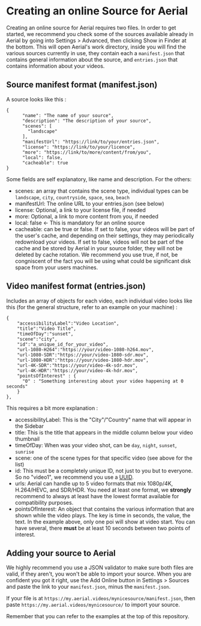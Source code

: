 # Creating an online Source for Aerial

Creating an online source for Aerial requires two files. In order to get started, we recommend you check some of the sources available already in Aerial by going into Settings > Advanced, then clicking Show in Finder at the bottom. This will open Aerial's work directory, inside you will find the various sources currently in use, they contain each a `manifest.json` that contains general information about the source, and `entries.json` that contains information about your videos. 

## Source manifest format (manifest.json)

A source looks like this : 

```
{
      "name": "The name of your source",
      "description": "The description of your source",
      "scenes": [
        "landscape"
      ],
      "manifestUrl": "https://link/to/your/entries.json",
      "license": "https://link/to/your/licence",
      "more": "https://link/to/more/content/from/you",
      "local": false,
      "cacheable": true
}
```

Some fields are self explanatory, like name and description. For the others:
- scenes: an array that contains the scene type, individual types can be `landscape`, `city`, `countryside`, `space`, `sea`, `beach`
- manifestUrl: The online URL to your entries.json (see below)
- license: Optional, a link to your license file, if needed
- more: Optional, a link to more content from you, if needed
- local: false <- This is mandatory for an online source
- cacheable: can be true or false. If set to false, your videos will be part of the user's cache, and depending on their settings, they may periodically redownload your videos. If set to false, videos will not be part of the cache and be stored by Aerial in your source folder, they will not be deleted by cache rotation. We recommend you use true, if not, be congniscent of the fact you will be using what could be significant disk space from your users machines. 

## Video manifest format (entries.json)

Includes an array of objects for each video, each individual video looks like this (for the general structure, refer to an example on your machine) :

```
{
    "accessibilityLabel":"Video Location",
    "title":"Video Title",
    "timeOfDay":"sunset",
    "scene":"city",
    "id":"a_unique_id_for_your_video",
    "url-1080-H264":"https://your/video-1080-h264.mov",
    "url-1080-SDR":"https://your/video-1080-sdr.mov",
    "url-1080-HDR":"https://your/video-1080-hdr.mov",
    "url-4K-SDR":"https://your/video-4k-sdr.mov",
    "url-4K-HDR":"https://your/video-4k-hdr.mov",
    "pointsOfInterest" : {
      "0" : "Something interesting about your video happening at 0 seconds"
    }
},
```

This requires a bit more explanation : 
- accessibilityLabel: This is the "City"/"Country" name that will appear in the Sidebar
- title: This is the title that appears in the middle column below your video thumbnail
- timeOfDay: When was your video shot, can be `day`, `night`, `sunset`, `sunrise`
- scene: one of the scene types for that specific video (see above for the list)
- id: This must be a completely unique ID, not just to you but to everyone. So no "video1", we recommend you use a [UUID](https://en.wikipedia.org/wiki/Universally_unique_identifier).
- urls: Aerial can handle up to 5 video formats that mix 1080p/4K, H.264/HEVC, and SDR/HDR. You need at least one format, we **strongly** recommend to always at least have the lowest format available for compatibility purposes. 
- pointsOfInterest: An object that contains the various information that are shown while the video plays. The key is time in seconds, the value, the text. In the example above, only one poi will show at video start. You can have several, there **must** be at least 10 seconds between two points of interest. 

## Adding your source to Aerial

We highly recommend you use a JSON validator to make sure both files are valid, if they aren't, you won't be able to import your source. When you are confident you got it right, use the Add Online button in Settings > Sources and paste the link to your `manifest.json`, minus the `manifest.json`. 

If your file is at `https://my.aerial.videos/mynicesource/manifest.json`, then paste `https://my.aerial.videos/mynicesource/` to import your source. 

Remember that you can refer to the examples at the top of this repository.

